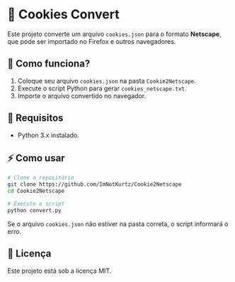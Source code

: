 # 🍪 Cookies Convert

Este projeto converte um arquivo `cookies.json` para o formato **Netscape**, que pode ser importado no Firefox e outros navegadores.

## 🚀 Como funciona?
1. Coloque seu arquivo `cookies.json` na pasta `Cookie2Netscape`.
2. Execute o script Python para gerar `cookies_netscape.txt`.
3. Importe o arquivo convertido no navegador.

## 📌 Requisitos
- Python 3.x instalado.

## ⚡ Como usar
```sh
# Clone o repositório
git clone https://github.com/ImNotKurtz/Cookie2Netscape 
cd Cookie2Netscape

# Execute o script
python convert.py
```

Se o arquivo `cookies.json` não estiver na pasta correta, o script informará o erro.

## 📜 Licença
Este projeto está sob a licença MIT.

